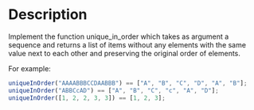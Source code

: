 # Description

Implement the function unique_in_order which takes as argument a sequence and returns a list of items without any elements with the same value next to each other and preserving the original order of elements.

For example:

```javascript
uniqueInOrder("AAAABBBCCDAABBB") == ["A", "B", "C", "D", "A", "B"];
uniqueInOrder("ABBCcAD") == ["A", "B", "C", "c", "A", "D"];
uniqueInOrder([1, 2, 2, 3, 3]) == [1, 2, 3];
```
